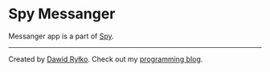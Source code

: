 # Spy Messanger

Messanger app is a part of [Spy](https://github.com/dawidrylko/spy).

***

Created by [Dawid Ryłko](https://www.linkedin.com/in/dawidrylko/). Check out my [programming blog](https://www.dawidrylko.com/).
